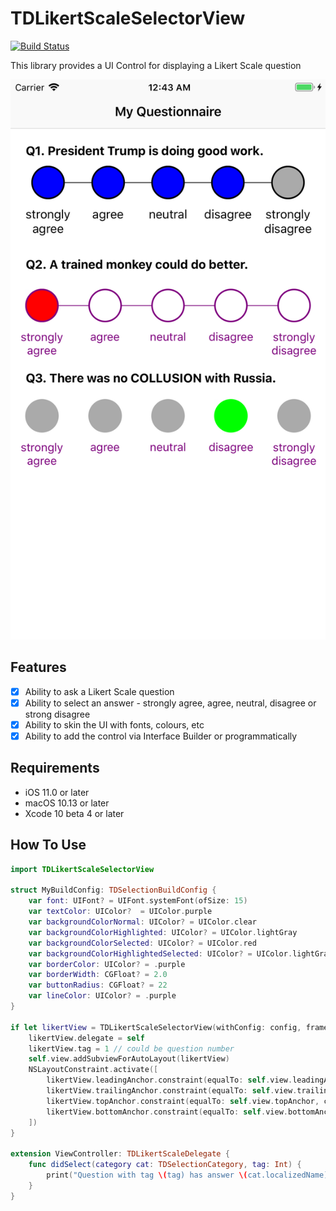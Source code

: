 # TDLikertScaleSelectorView

[![Build Status](http://img.shields.io/travis/elprl/TDLikertScaleSelectorView/master.svg?style=flat)](https://travis-ci.org/elprl/TDLikertScaleSelectorView)

This library provides a UI Control for displaying a Likert Scale question

[![](https://github.com/elprl/TDLikertScaleSelectorView/raw/master/screenshot.png)](https://github.com/elprl/TDLikertScaleSelectorView/raw/master/screenshot.png)

## Features

- [x] Ability to ask a Likert Scale question
- [x] Ability to select an answer - strongly agree, agree, neutral, disagree or strong disagree
- [x] Ability to skin the UI with fonts, colours, etc
- [x] Ability to add the control via Interface Builder or programmatically

## Requirements

- iOS 11.0 or later
- macOS 10.13 or later
- Xcode 10 beta 4 or later

## How To Use


```swift
import TDLikertScaleSelectorView

struct MyBuildConfig: TDSelectionBuildConfig {
    var font: UIFont? = UIFont.systemFont(ofSize: 15)
    var textColor: UIColor?  = UIColor.purple
    var backgroundColorNormal: UIColor? = UIColor.clear
    var backgroundColorHighlighted: UIColor? = UIColor.lightGray
    var backgroundColorSelected: UIColor? = UIColor.red
    var backgroundColorHighlightedSelected: UIColor? = UIColor.lightGray
    var borderColor: UIColor? = .purple
    var borderWidth: CGFloat? = 2.0
    var buttonRadius: CGFloat? = 22
    var lineColor: UIColor? = .purple
}
    
if let likertView = TDLikertScaleSelectorView(withConfig: config, frame: CGRect.zero) {
    likertView.delegate = self
    likertView.tag = 1 // could be question number
    self.view.addSubviewForAutoLayout(likertView)
    NSLayoutConstraint.activate([
        likertView.leadingAnchor.constraint(equalTo: self.view.leadingAnchor),
        likertView.trailingAnchor.constraint(equalTo: self.view.trailingAnchor),
        likertView.topAnchor.constraint(equalTo: self.view.topAnchor, constant: 200),
        likertView.bottomAnchor.constraint(equalTo: self.view.bottomAnchor)
    ])
}

extension ViewController: TDLikertScaleDelegate {
    func didSelect(category cat: TDSelectionCategory, tag: Int) {
        print("Question with tag \(tag) has answer \(cat.localizedName)")
    }
}

```
